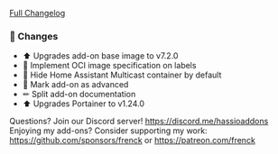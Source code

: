 [Full Changelog][changelog]

### 🔨 Changes

- ⬆ Upgrades add-on base image to v7.2.0
- 🔨 Implement OCI image specification on labels
- 🔨 Hide Home Assistant Multicast container by default
- 🔨 Mark add-on as advanced
- ✏ Split add-on documentation
- ⬆ Upgrades Portainer to v1.24.0

[changelog]: https://github.com/hassio-addons/addon-portainer/compare/v1.1.0...v1.2.0

Questions? Join our Discord server! https://discord.me/hassioaddons
Enjoying my add-ons? Consider supporting my work:
https://github.com/sponsors/frenck or https://patreon.com/frenck